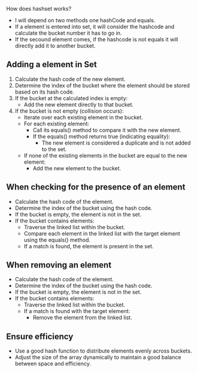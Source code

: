 How does hashset works?

- I will depend on two methods one hashCode and equals.
- If a element is entered into set, it will consider the hashcode and calculate the bucket number it has to go in.
- If the secound element comes, if the hashcode is not equals it will directly add it to another bucket.

Adding a element in Set
-----------------------

1. Calculate the hash code of the new element.
2. Determine the index of the bucket where the element should be stored based on its hash code.
3. If the bucket at the calculated index is empty:
     - Add the new element directly to that bucket.
4. If the bucket is not empty (collision occurs):
     - Iterate over each existing element in the bucket.
     - For each existing element:
         - Call its equals() method to compare it with the new element.
         - If the equals() method returns true (indicating equality):
             - The new element is considered a duplicate and is not added to the set.
     - If none of the existing elements in the bucket are equal to the new element:
         - Add the new element to the bucket.
		 
		 
When checking for the presence of an element
--------------------------------------------

   - Calculate the hash code of the element.
   - Determine the index of the bucket using the hash code.
   - If the bucket is empty, the element is not in the set.
   - If the bucket contains elements:
     - Traverse the linked list within the bucket.
     - Compare each element in the linked list with the target element using the equals() method.
     - If a match is found, the element is present in the set.

When removing an element
------------------------

   - Calculate the hash code of the element.
   - Determine the index of the bucket using the hash code.
   - If the bucket is empty, the element is not in the set.
   - If the bucket contains elements:
     - Traverse the linked list within the bucket.
     - If a match is found with the target element:
       - Remove the element from the linked list.

Ensure efficiency
-----------------

   - Use a good hash function to distribute elements evenly across buckets.
   - Adjust the size of the array dynamically to maintain a good balance between space and efficiency.
